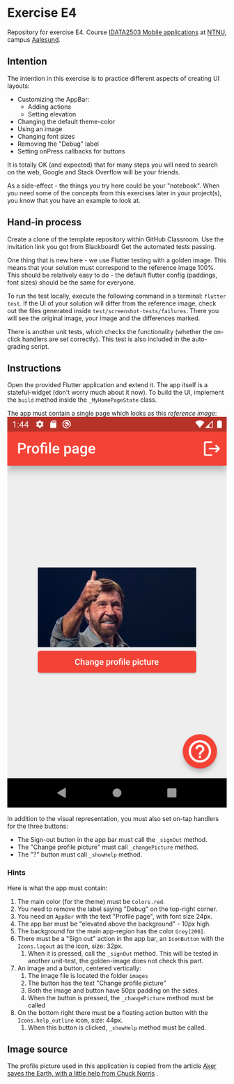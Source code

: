 # Exercise E4

Repository for exercise E4.
Course [IDATA2503 Mobile applications](https://www.ntnu.edu/studies/courses/IDATA2503)
at [NTNU](https://ntnu.edu), campus [Aalesund](https://www.ntnu.edu/alesund).

## Intention

The intention in this exercise is to practice different aspects of creating UI layouts:

* Customizing the AppBar:
    * Adding actions
    * Setting elevation
* Changing the default theme-color
* Using an image
* Changing font sizes
* Removing the "Debug" label
* Setting onPress callbacks for buttons

It is totally OK (and expected) that for many steps you will need to search on the web, Google and
Stack Overflow will be your friends.

As a side-effect - the things you try here could be your "notebook". When you need some of the
concepts from this exercises later in your project(s), you know that you have an example to look at.

## Hand-in process

Create a clone of the template repository within GitHub Classroom. Use the invitation link you got
from Blackboard! Get the automated tests passing.

One thing that is new here - we use Flutter testing with a golden image. This means that your
solution must correspond to the reference image 100%. This should be relatively easy to do - the
default flutter config (paddings, font sizes) should be the same for everyone.

To run the test locally, execute the following command in a terminal: `flutter test`. If the UI of
your solution will differ from the reference image, check out the files generated
inside `test/screenshot-tests/failures`. There you will see the original image, your image and the
differences marked.

There is another unit tests, which checks the functionality (whether the on-click handlers are set
correctly). This test is also included in the auto-grading script.

## Instructions

Open the provided Flutter application and extend it. The app itself is a stateful-widget (don't
worry much about it now). To build the UI, implement the `build` method inside
the `_MyHomePageState` class.

The app must contain a single page which looks as this _reference image_:
<img alt="Reference image for the solution" src="screenshot.png" title="Reference image" width="540"/>

In addition to the visual representation, you must also set on-tap handlers for the three buttons:
* The Sign-out button in the app bar must call the `_signOut` method.
* The "Change profile picture" must call `_changePicture` method.
* The "?" button must call `_showHelp` method.

### Hints

Here is what the app must contain:

1. The main color (for the theme) must be `Colors.red`.
2. You need to remove the label saying "Debug" on the top-right corner.
3. You need an `AppBar` with the text "Profile page", with font size 24px.
4. The app bar must be "elevated above the background" - 10px high.
5. The background for the main app-region has the color `Grey[200]`.
6. There must be a "Sign out" action in the app bar, an `IconButton` with the `Icons.logout` as the
   icon, size: 32px.
    1. When it is pressed, call the `_signOut` method. This will be tested in another unit-test, the
       golden-image does not check this part.
7. An image and a button, centered vertically:
    1. The image file is located the folder `images`
    2. The button has the text "Change profile picture"
    3. Both the image and button have 50px padding on the sides.
    4. When the button is pressed, the `_changePicture` method must be called
8. On the bottom right there must be a floating action button with the `Icons.help_outline` icon,
   size: 44px.
    1. When this button is clicked, `_showHelp` method must be called.

## Image source

The profile picture used in this application is copied from the
article [Aker saves the Earth, with a little help from Chuck Norris](https://www.upstreamonline.com/energy-transition/aker-saves-the-earth-with-a-little-help-from-chuck-norris/2-1-1064742)
.
